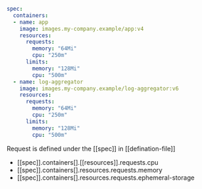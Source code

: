 ```yaml
spec:
  containers:
  - name: app
    image: images.my-company.example/app:v4
    resources:
      requests:
        memory: "64Mi"
        cpu: "250m"
      limits:
        memory: "128Mi"
        cpu: "500m"
  - name: log-aggregator
    image: images.my-company.example/log-aggregator:v6
    resources:
      requests:
        memory: "64Mi"
        cpu: "250m"
      limits:
        memory: "128Mi"
        cpu: "500m"
```

Request is defined under the [[spec]] in [[defination-file]]
- [[spec]].containers[].[[resources]].requests.cpu
- [[spec]].containers[].resources.requests.memory
- [[spec]].containers[].resources.requests.ephemeral-storage